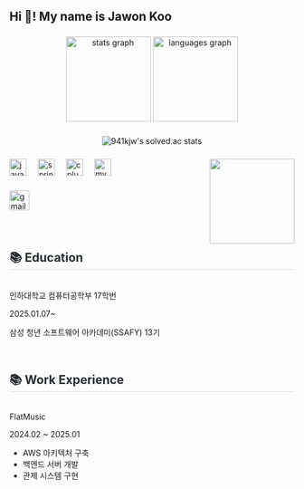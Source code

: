 <h2 align="left">Hi 👋! My name is Jawon Koo</h2>

###

<div align="center">
  <img src="https://github-readme-stats.vercel.app/api?username=941kjw&hide_title=false&hide_rank=false&show_icons=true&include_all_commits=true&count_private=true&disable_animations=false&theme=dracula&locale=en&hide_border=false" height="150" alt="stats graph"  />
  <img src="https://github-readme-stats.vercel.app/api/top-langs?username=941kjw&locale=en&hide_title=false&layout=compact&card_width=320&langs_count=5&theme=dracula&hide_border=false" height="150" alt="languages graph"  />

  

</div>

### 

<div align="center">  
  
![941kjw's solved.ac stats](https://github-readme-solvedac.hyp3rflow.vercel.app/api/?handle=941kjw)
</div>


###

<img align="right" height="150" src="모코코.gif"  />

###

<div align="left">
  <img src="https://cdn.jsdelivr.net/gh/devicons/devicon/icons/java/java-original.svg" height="30" alt="java logo"  />
  <img width="12" />
  <img src="https://cdn.jsdelivr.net/gh/devicons/devicon/icons/spring/spring-original.svg" height="30" alt="spring logo"  />
  <img width="12" />
  <img src="https://cdn.jsdelivr.net/gh/devicons/devicon/icons/cplusplus/cplusplus-original.svg" height="30" alt="cplusplus logo"  />
  <img width="12" />
  <img src="https://cdn.jsdelivr.net/gh/devicons/devicon/icons/mysql/mysql-original.svg" height="30" alt="mysql logo"  />
</div>

###

<div align="left">
  <a href="mousehunterkoo@gmail.com" target="_blank">
    <img src="https://img.shields.io/static/v1?message=Gmail&logo=gmail&label=&color=D14836&logoColor=white&labelColor=&style=for-the-badge" height="35" alt="gmail logo"  />
  </a>
</div>

###

<br>
<h2 style="border-bottom: 1px solid #d8dee4; color: #282d33;"> 📚 Education </h2> <br>
인하대학교 컴퓨터공학부 17학번

2025.01.07~

삼성 청년 소프트웨어 아카데미(SSAFY) 13기

<br>
<h2 style="border-bottom: 1px solid #d8dee4; color: #282d33;"> 📚 Work Experience </h2> <br>
FlatMusic

2024.02 ~ 2025.01

- AWS 아키텍처 구축
- 백엔드 서버 개발
- 관제 시스템 구현
